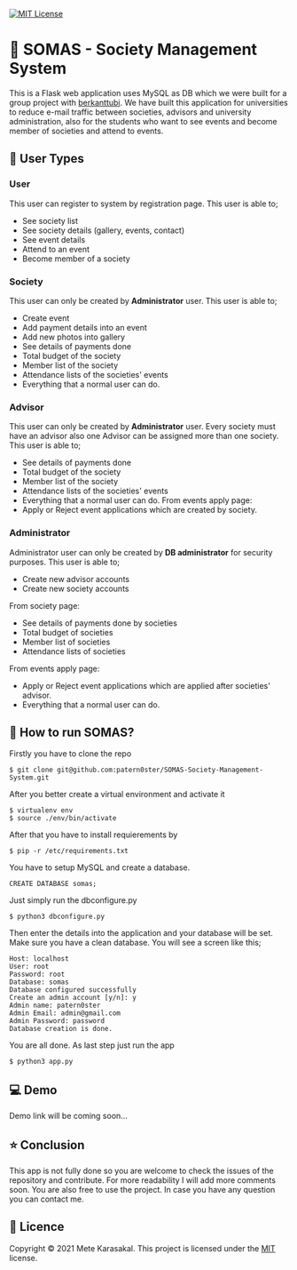 [![MIT License](https://img.shields.io/github/license/digitalocean/nginxconfig.io.svg?color=blue)](https://github.com/patern0ster/SOMAS-Society-Management-System/blob/master/LICENSE.md)
# :school: SOMAS - Society Management System
This is a Flask web application uses MySQL as DB which we were built for a group project with [berkanttubi](https://github.com/berkanttubi). We have built this application for universities to reduce e-mail traffic between societies, advisors and university administration, also for the students who want to see events and become member of societies and attend to events.
## :man: User Types
### User
This user can register to system by registration page. This user is able to;
- See society list
- See society details (gallery, events, contact)
- See event details
- Attend to an event
- Become member of a society
### Society
This user can only be created by **Administrator** user. This user is able to;
- Create event
- Add payment details into an event
- Add new photos into gallery
- See details of payments done
- Total budget of the society
- Member list of the society
- Attendance lists of the societies' events
- Everything that a normal user can do.
### Advisor
This user can only be created by **Administrator** user. Every society must have an advisor also one Advisor can be assigned more than one society. This user is able to;
- See details of payments done
- Total budget of the society
- Member list of the society
- Attendance lists of the societies' events
- Everything that a normal user can do.
From events apply page:
- Apply or Reject event applications which are created by society.
### Administrator
Administrator user can only be created by **DB administrator** for security purposes. This user is able to;
- Create new advisor accounts
- Create new society accounts  

From society page:
- See details of payments done by societies
- Total budget of societies
- Member list of societies
- Attendance lists of societies

From events apply page:
- Apply or Reject event applications which are applied after societies' advisor.
- Everything that a normal user can do.
## 🚀 How to run SOMAS?
Firstly you have to clone the repo 
```shell
$ git clone git@github.com:patern0ster/SOMAS-Society-Management-System.git
```
After you better create a virtual environment and activate it
```shell
$ virtualenv env
$ source ./env/bin/activate
```
After that you have to install requierements by 
```shell
$ pip -r /etc/requirements.txt
``` 
You have to setup MySQL and create a database.
```mysql
CREATE DATABASE somas;
```
Just simply run the dbconfigure.py
```shell
$ python3 dbconfigure.py
```
Then enter the details into the application and your database will be set. Make sure you have a clean database. You will see a screen like this;
```
Host: localhost
User: root
Password: root
Database: somas
Database configured successfully
Create an admin account [y/n]: y
Admin name: patern0ster
Admin Email: admin@gmail.com
Admin Password: password
Database creation is done.
```

You are all done. As last step just run the app
```
$ python3 app.py
```
## :computer: Demo
Demo link will be coming soon...
## ⭐️ Conclusion
This app is not fully done so you are welcome to check the issues of the repository and contribute. For more readability I will add more comments soon. You are also free to use the project. In case you have any question you can contact me. 
## 📝 Licence
Copyright © 2021 Mete Karasakal.
This project is licensed under the [MIT](https://github.com/patern0ster/SOMAS-Society-Management-System/blob/master/LICENSE.md) license.